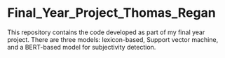 # Final_Year_Project_Thomas_Regan
This repository contains the code developed as part of my final year project. There are three models: lexicon-based, Support vector machine, and a BERT-based model for subjectivity detection. 

